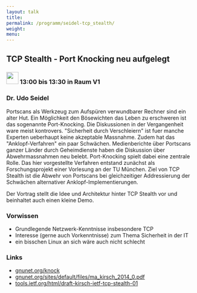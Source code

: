 ```yaml
---
layout: talk
title:
permalink: /programm/seidel-tcp_stealth/
weight: 
menu:
---
```

## TCP&nbsp;Stealth&nbsp;-&nbsp;Port&nbsp;Knocking&nbsp;neu&nbsp;aufgelegt

### <img height = "32" src="../../images/talk.svg"> 13:00 bis 13:30 in Raum V1

### Dr.&nbsp;Udo&nbsp;Seidel

Portscans als Werkzeug zum Aufspüren verwundbarer Rechner sind ein alter Hut. Ein Möglichkeit den Bösewichten das Leben zu erschweren ist das sogenannte Port-Knocking. Die Diskussionen in der Vergangenheit ware meist kontrovers.
"Sicherheit durch Verschleiern" ist fuer manche Experten ueberhaupt keine akzeptable Massnahme.
Zudem hat das "Anklopf-Verfahren" ein paar Schwächen.
Medienberichte über Portscans ganzer Länder durch Geheimdienste haben die Diskussion über Abwehrmassnahmen neu belebt.
Port-Knocking spielt dabei eine zentrale Rolle.
Das hier vorgestellte Verfahren entstand zunächst als Forschungsprojekt einer Vorlesung an der TU München.
Ziel von TCP Stealth ist die Abwehr von Portscans bei gleichzeitiger Addressierung der Schwächen alternativer Anklopf-Implementierungen.

Der Vortrag stellt die Idee und Architektur hinter TCP Stealth vor und beinhaltet auch einen kleine Demo.

### Vorwissen

- Grundlegende Netzwerk-Kenntnisse insbesondere TCP
- Interesse (gerne auch Vorkenntnisse) zum Thema Sicherheit in der IT
- ein bisschen Linux an sich wäre auch nicht schlecht

### Links

- <a href="http://gnunet.org/knock" target="_blank">gnunet.org/knock</a>
- <a href="http://gnunet.org/sites/default/files/ma_kirsch_2014_0.pdf" target="_blank">gnunet.org/sites/default/files/ma_kirsch_2014_0.pdf</a>
- <a href="http://tools.ietf.org/html/draft-kirsch-ietf-tcp-stealth-01" target="_blank">tools.ietf.org/html/draft-kirsch-ietf-tcp-stealth-01</a>
